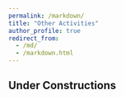 ```yaml
---
permalink: /markdown/
title: "Other Activities"
author_profile: true
redirect_from: 
  - /md/
  - /markdown.html
---
```


## Under Constructions

